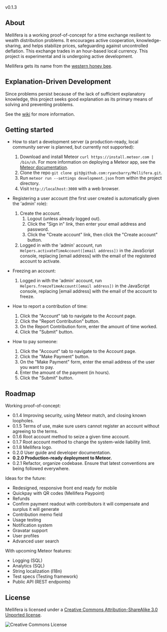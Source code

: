 v0.1.3

## About

Mellifera is a working proof-of-concept for a time exchange resilient to wealth distribution problems. It encourages active cooperation, knowledge-sharing, and helps stabilize prices, safeguarding against uncontrolled deflation. This exchange trades in an hour-based local currency. This project is experimental and is undergoing active development.

Mellifera gets its name from the [western honey bee](https://en.wikipedia.org/wiki/Western_honey_bee).

## Explanation-Driven Development

Since problems persist because of the lack of sufficient explanatory knowledge, this project seeks good explanation as its primary means of solving and preventing problems.

See the [wiki](https://github.com/ryancbarry/Mellifera/wiki) for more information.

## Getting started

* How to start a development server (a production-ready, local community server is planned, but currently not supported):
	1. Download and install Meteor `curl https://install.meteor.com | /bin/sh`. For more information on deploying a Meteor app, see the [Meteor documentation](http://docs.meteor.com).
	2. Clone the repo `git clone git@github.com:ryancbarry/Mellifera.git`.
	3. Run `meteor run --settings development.json` from within the project directory.
	4. Visit `http://localhost:3000` with a web browser.

* Registering a user account (the first user created is automatically given the 'admin' role):
	1. Create the account.
		1. Logout (unless already logged out).
		2. Click the "Sign in" link, then enter your email address and password.
		3. Click the "Create account" link, then click the "Create account" button.
	2. Logged in with the 'admin' account, run `Helpers.activateTimeAccount([email address])` in the JavaScript console, replacing [email address] with the email of the registered account to activate.

* Freezing an account:
	1. Logged in with the 'admin' account, run `Helpers.freezeTimeAccount([email address])` in the JavaScript console, replacing [email address] with the email of the account to freeze.
 
* How to report a contribution of time:
	1. Click the "Account" tab to navigate to the Account page.
	2. Click the "Report Contribution" button.
	3. On the Report Contribution form, enter the amount of time worked.
	4. Click the "Submit" button.

* How to pay someone:
	1. Click the "Account" tab to navigate to the Account page.
	2. Click the "Make Payment" button.
	3. On the "Make Payment" form, enter the email address of the user you want to pay.
	4. Enter the amount of the payment (in hours).
	5. Click the "Submit" button.

## Roadmap

Working proof-of-concept:

* 0.1.4 Improving security, using Meteor match, and closing known loopholes.
* 0.1.5 Terms of use, make sure users cannot register an account without agreeing to the terms.
* 0.1.6 Root account method to seize a given time account.
* 0.1.7 Root account method to change the system-wide liability limit.
* 0.1.8 Mellifera logo.
* 0.2.0 User guide and developer documentation.
* **0.2.0 Production-ready deployment to Meteor.**
* 0.2.1 Refactor, organize codebase. Ensure that latest conventions are being followed everywhere.

Ideas for the future:

* Redesigned, responsive front end ready for mobile
* Quickpay with QR codes (Mellifera Paypoint)
* Refunds
* Confirm payment readout with contributors it will compensate and surplus it will generate
* Contribution memo field
* Usage testing
* Notification system
* Gravatar support
* User profiles
* Advanced user search

With upcoming Meteor features:

* Logging (SQL)
* Analytics (SQL)
* String localization (l18n)
* Test specs (Testing framework)
* Public API (REST endpoints)

## License

Mellifera is licensed under a [Creative Commons Attribution-ShareAlike 3.0 Unported license](http://creativecommons.org/licenses/by-sa/3.0/).

![Creative Commons License](http://i.creativecommons.org/l/by-sa/3.0/88x31.png "Creative Commons License")


